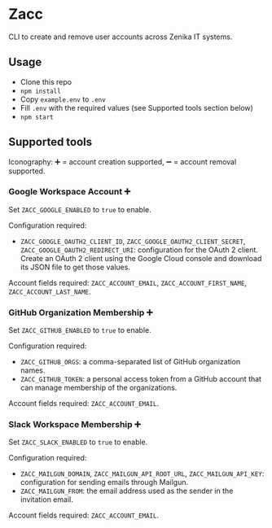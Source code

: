 # Zacc

CLI to create and remove user accounts across Zenika IT systems.

## Usage

- Clone this repo
- `npm install`
- Copy `example.env` to `.env`
- Fill `.env` with the required values (see Supported tools section below)
- `npm start`

## Supported tools

Iconography: ➕ = account creation supported, ➖ = account removal supported.

### Google Workspace Account ➕

Set `ZACC_GOOGLE_ENABLED` to `true` to enable.

Configuration required:
- `ZACC_GOOGLE_OAUTH2_CLIENT_ID`, `ZACC_GOOGLE_OAUTH2_CLIENT_SECRET`,
  `ZACC_GOOGLE_OAUTH2_REDIRECT_URI`: configuration for the OAuth 2 client.
  Create an OAuth 2 client using the Google Cloud console and download its JSON
  file to get those values.

Account fields required: `ZACC_ACCOUNT_EMAIL`, `ZACC_ACCOUNT_FIRST_NAME`,
`ZACC_ACCOUNT_LAST_NAME`.

### GitHub Organization Membership ➕

Set `ZACC_GITHUB_ENABLED` to `true` to enable.

Configuration required:
- `ZACC_GITHUB_ORGS`: a comma-separated list of GitHub organization names.
- `ZACC_GITHUB_TOKEN`: a personal access token from a GitHub account that can
  manage membership of the organizations.

Account fields required: `ZACC_ACCOUNT_EMAIL`.

### Slack Workspace Membership ➕

Set `ZACC_SLACK_ENABLED` to `true` to enable.

Configuration required:
- `ZACC_MAILGUN_DOMAIN`, `ZACC_MAILGUN_API_ROOT_URL`,
`ZACC_MAILGUN_API_KEY`: configuration for sending emails through Mailgun.
- `ZACC_MAILGUN_FROM`: the email address used as the sender in the invitation
  email.

Account fields required: `ZACC_ACCOUNT_EMAIL`.
